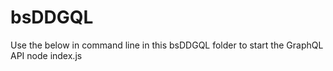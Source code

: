 # bsDDGQL
Use the below in command line in this bsDDGQL folder to start the GraphQL API
node index.js
